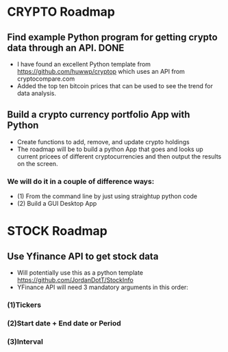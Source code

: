 # CRYPTO Roadmap

## Find example Python program for getting crypto data through an API. DONE
 - I have found an excellent Python template from https://github.com/huwwp/cryptop which uses an API from cryptocompare.com
 - Added the top ten bitcoin prices that can be used to see the trend for data analysis.

## Build a crypto currency portfolio App with Python
 - Create functions to add, remove, and update crypto holdings
 - The roadmap will be to build a python App that goes and looks up current pricees of different cryptocurrencies and then output the results on the screen.

### We will do it in a couple of difference ways:
 - (1) From the command line by just using straightup python code
 - (2) Build a GUI Desktop App

# STOCK Roadmap

## Use Yfinance API to get stock data
 - Will potentially use this as a python template https://github.com/JordanDotT/StockInfo 
 - YFinance API will need 3 mandatory arguments in this order:
### (1)Tickers 
### (2)Start date + End date or Period 
### (3)Interval 

